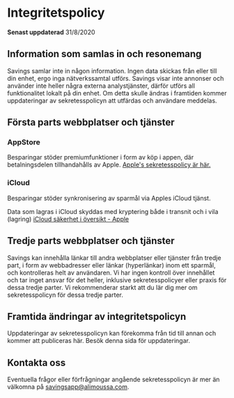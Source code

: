 # Integritetspolicy

**Senast uppdaterad**
31/8/2020

## Information som samlas in och resonemang

Savings samlar inte in någon information. Ingen data skickas från eller till din enhet, ergo inga nätverkssamtal utförs. Savings visar inte annonser och använder inte heller några externa analystjänster, därför utförs all funktionalitet lokalt på din enhet. Om detta skulle ändras i framtiden kommer uppdateringar av sekretesspolicyn att utfärdas och användare meddelas.

## Första parts webbplatser och tjänster

### AppStore

Besparingar stöder premiumfunktioner i form av köp i appen, där betalningsdelen tillhandahålls av Apple.
[Apple's sekretesspolicy är här.](https://www.apple.com/legal/privacy/en-ww/)

### iCloud

Besparingar stöder synkronisering av sparmål via Apples iCloud tjänst.

Data som lagras i iCloud skyddas med kryptering både i transnit och i vila (lagring)
[iCloud säkerhet i översikt - Apple](https://support.apple.com/en-us/HT202303)

## Tredje parts webbplatser och tjänster

Savings kan innehålla länkar till andra webbplatser eller tjänster från tredje part, i form av webbadresser eller länkar (hyperlänkar) inom ett sparmål, och kontrolleras helt av användaren. Vi har ingen kontroll över innehållet och tar inget ansvar för det heller, inklusive sekretesspolicyer eller praxis för dessa tredje parter. Vi rekommenderar starkt att du lär dig mer om sekretesspolicyn för dessa tredje parter.

## Framtida ändringar av integritetspolicyn

Uppdateringar av sekretesspolicyn kan förekomma från tid till annan och kommer att publiceras här. Besök denna sida för uppdateringar.

## Kontakta oss

Eventuella frågor eller förfrågningar angående sekretesspolicyn är mer än välkomna på 
[savingsapp@alimoussa.com](mailto:savingsapp@alimoussa.com).